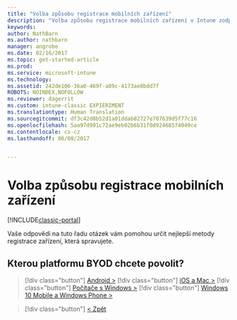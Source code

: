 ```yaml
---
title: "Volba způsobu registrace mobilních zařízení"
description: "Volba způsobu registrace mobilních zařízení v Intune zodpovězením několik jednoduchých dotazů"
keywords: 
author: NathBarn
ms.author: nathbarn
manager: angrobe
ms.date: 02/16/2017
ms.topic: get-started-article
ms.prod: 
ms.service: microsoft-intune
ms.technology: 
ms.assetid: 242de106-36a0-469f-a89c-4173ae8bdd7f
ROBOTS: NOINDEX,NOFOLLOW
ms.reviewer: dagerrit
ms.custom: intune-classic EXPIERIMENT
ms.translationtype: Human Translation
ms.sourcegitcommit: df3c42d8b52d1a01ddab82727e707639d5f77c16
ms.openlocfilehash: 5aa97d991c72ae9eb02b6b31f0d924685f4049ce
ms.contentlocale: cs-cz
ms.lasthandoff: 06/08/2017


---
```

# <a name="choose-how-to-enroll-mobile-devices"></a>Volba způsobu registrace mobilních zařízení

[!INCLUDE[classic-portal](../includes/classic-portal.md)]

Vaše odpovědi na tuto řadu otázek vám pomohou určit nejlepší metody registrace zařízení, která spravujete.

## <a name="which-byod-platform-do-you-want-to-enable"></a>**Kterou platformu BYOD chcete povolit?**

> [!div  class="button"]
[Android >](/intune-classic/deploy-use/set-up-android-management-with-microsoft-intune)
> [!div class="button"]
[iOS a Mac >](/intune-classic/deploy-use/set-up-ios-and-mac-management-with-microsoft-intune)
> [!div class="button"]
[Počítače s Windows >](/intune-classic/deploy-use/set-up-windows-device-management-with-microsoft-intune)
> [!div class="button"]
[Windows 10 Mobile a Windows Phone >](/intune-classic/deploy-use/set-up-windows-phone-management-with-microsoft-intune)


> [!div class="button"]
[< Zpět](choose-how-to-enroll-devices1.md)

